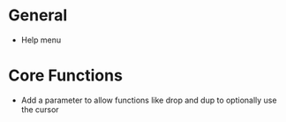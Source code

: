 # General
- Help menu

# Core Functions
- Add a parameter to allow functions like drop and dup to optionally use the cursor
